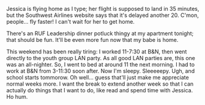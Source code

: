 Jessica is flying home as I type; her flight is supposed to land in 35 minutes, but the Southwest Airlines website says that it's delayed another 20.  C'mon, people... fly faster!  I can't wait for her to get home.

There's an RUF Leadership dinner potluck thingy at my apartment tonight; that should be fun.  It'll be even more fun now that my babe is home.

This weekend has been really tiring: I worked 11-7:30 at B&amp;N, then went directly to the youth group LAN party.  As all good LAN parties are, this one was an all-nighter.  So, I went to bed at around 11 the next morning.  I had to work at B&amp;N from 3-11:30 soon after.  Now I'm sleepy.  Sleeeeepy.  Ugh, and school starts tommorow.  Oh well... guess that'll just make me appreciate normal weeks more.  I want the break to extend another week so that I can actually do things that I want to do, like read and spend time with Jessica.  Ho hum.